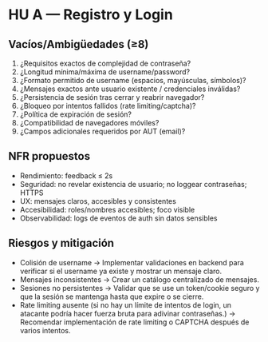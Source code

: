 # HU A — Registro y Login

## Vacíos/Ambigüedades (≥8)
1. ¿Requisitos exactos de complejidad de contraseña?
2. ¿Longitud mínima/máxima de username/password?
3. ¿Formato permitido de username (espacios, mayúsculas, símbolos)?
4. ¿Mensajes exactos ante usuario existente / credenciales inválidas?
5. ¿Persistencia de sesión tras cerrar y reabrir navegador?
6. ¿Bloqueo por intentos fallidos (rate limiting/captcha)?
7. ¿Política de expiración de sesión?
8. ¿Compatibilidad de navegadores móviles?
9. ¿Campos adicionales requeridos por AUT (email)?

## NFR propuestos
- Rendimiento: feedback ≤ 2s
- Seguridad: no revelar existencia de usuario; no loggear contraseñas; HTTPS
- UX: mensajes claros, accesibles y consistentes
- Accesibilidad: roles/nombres accesibles; foco visible
- Observabilidad: logs de eventos de auth sin datos sensibles

## Riesgos y mitigación
- Colisión de username → Implementar validaciones en backend para verificar si el username ya existe y mostrar un mensaje claro.
- Mensajes inconsistentes → Crear un catálogo centralizado de mensajes.
- Sesiones no persistentes → Validar que se use un token/cookie seguro y que la sesión se mantenga hasta que expire o se cierre.
- Rate limiting ausente (si no hay un límite de intentos de login, un atacante podría hacer fuerza bruta para adivinar contraseñas.) → Recomendar implementación de rate limiting o CAPTCHA después de varios intentos.